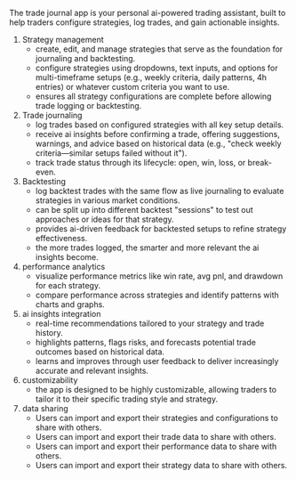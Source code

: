The trade journal app is your personal ai-powered trading assistant, built to help traders configure strategies, log trades, and gain actionable insights.

1. Strategy management
   - create, edit, and manage strategies that serve as the foundation for journaling and backtesting.
   - configure strategies using dropdowns, text inputs, and options for multi-timeframe setups (e.g., weekly criteria, daily patterns, 4h entries) or whatever custom criteria you want to use.
   - ensures all strategy configurations are complete before allowing trade logging or backtesting.
2. Trade journaling
   - log trades based on configured strategies with all key setup details.
   - receive ai insights before confirming a trade, offering suggestions, warnings, and advice based on historical data (e.g., "check weekly criteria—similar setups failed without it").
   - track trade status through its lifecycle: open, win, loss, or break-even.
3. Backtesting
   - log backtest trades with the same flow as live journaling to evaluate strategies in various market conditions.
   - can be split up into different backtest "sessions" to test out approaches or ideas for that strategy.
   - provides ai-driven feedback for backtested setups to refine strategy effectiveness.
   - the more trades logged, the smarter and more relevant the ai insights become.
4. performance analytics
   - visualize performance metrics like win rate, avg pnl, and drawdown for each strategy.
   - compare performance across strategies and identify patterns with charts and graphs.
5. ai insights integration
   - real-time recommendations tailored to your strategy and trade history.
   - highlights patterns, flags risks, and forecasts potential trade outcomes based on historical data.
   - learns and improves through user feedback to deliver increasingly accurate and relevant insights.
6. customizability
   - the app is designed to be highly customizable, allowing traders to tailor it to their specific trading style and strategy.
7. data sharing
   - Users can import and export their strategies and configurations to share with others.
   - Users can import and export their trade data to share with others.
   - Users can import and export their performance data to share with others.
   - Users can import and export their strategy data to share with others.
